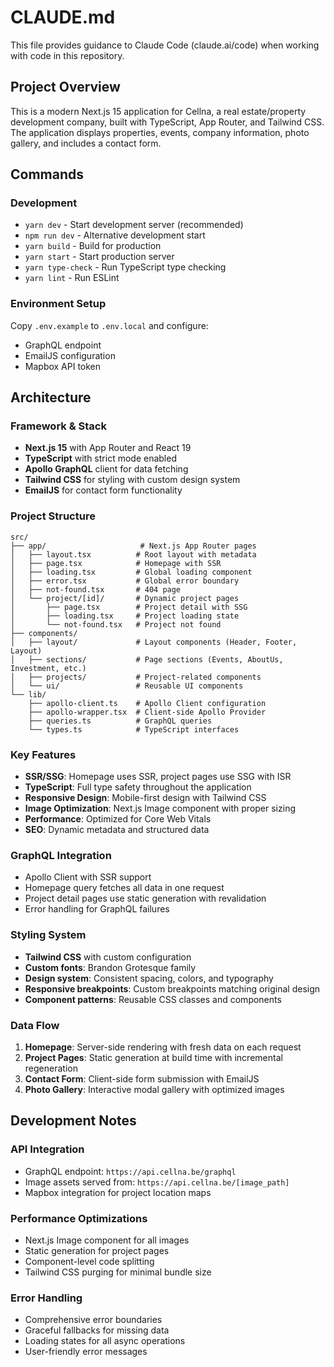 # CLAUDE.md

This file provides guidance to Claude Code (claude.ai/code) when working with code in this repository.

## Project Overview

This is a modern Next.js 15 application for Cellna, a real estate/property development company, built with TypeScript, App Router, and Tailwind CSS. The application displays properties, events, company information, photo gallery, and includes a contact form.

## Commands

### Development
- `yarn dev` - Start development server (recommended)
- `npm run dev` - Alternative development start
- `yarn build` - Build for production
- `yarn start` - Start production server
- `yarn type-check` - Run TypeScript type checking
- `yarn lint` - Run ESLint

### Environment Setup
Copy `.env.example` to `.env.local` and configure:
- GraphQL endpoint
- EmailJS configuration
- Mapbox API token

## Architecture

### Framework & Stack
- **Next.js 15** with App Router and React 19
- **TypeScript** with strict mode enabled
- **Apollo GraphQL** client for data fetching
- **Tailwind CSS** for styling with custom design system
- **EmailJS** for contact form functionality

### Project Structure
```
src/
├── app/                     # Next.js App Router pages
│   ├── layout.tsx          # Root layout with metadata
│   ├── page.tsx            # Homepage with SSR
│   ├── loading.tsx         # Global loading component
│   ├── error.tsx           # Global error boundary
│   ├── not-found.tsx       # 404 page
│   └── project/[id]/       # Dynamic project pages
│       ├── page.tsx        # Project detail with SSG
│       ├── loading.tsx     # Project loading state
│       └── not-found.tsx   # Project not found
├── components/
│   ├── layout/             # Layout components (Header, Footer, Layout)
│   ├── sections/           # Page sections (Events, AboutUs, Investment, etc.)
│   ├── projects/           # Project-related components
│   └── ui/                 # Reusable UI components
└── lib/
    ├── apollo-client.ts    # Apollo Client configuration
    ├── apollo-wrapper.tsx  # Client-side Apollo Provider
    ├── queries.ts          # GraphQL queries
    └── types.ts            # TypeScript interfaces
```

### Key Features
- **SSR/SSG**: Homepage uses SSR, project pages use SSG with ISR
- **TypeScript**: Full type safety throughout the application
- **Responsive Design**: Mobile-first design with Tailwind CSS
- **Image Optimization**: Next.js Image component with proper sizing
- **Performance**: Optimized for Core Web Vitals
- **SEO**: Dynamic metadata and structured data

### GraphQL Integration
- Apollo Client with SSR support
- Homepage query fetches all data in one request
- Project detail pages use static generation with revalidation
- Error handling for GraphQL failures

### Styling System
- **Tailwind CSS** with custom configuration
- **Custom fonts**: Brandon Grotesque family
- **Design system**: Consistent spacing, colors, and typography
- **Responsive breakpoints**: Custom breakpoints matching original design
- **Component patterns**: Reusable CSS classes and components

### Data Flow
1. **Homepage**: Server-side rendering with fresh data on each request
2. **Project Pages**: Static generation at build time with incremental regeneration
3. **Contact Form**: Client-side form submission with EmailJS
4. **Photo Gallery**: Interactive modal gallery with optimized images

## Development Notes

### API Integration
- GraphQL endpoint: `https://api.cellna.be/graphql`
- Image assets served from: `https://api.cellna.be/[image_path]`
- Mapbox integration for project location maps

### Performance Optimizations
- Next.js Image component for all images
- Static generation for project pages
- Component-level code splitting
- Tailwind CSS purging for minimal bundle size

### Error Handling
- Comprehensive error boundaries
- Graceful fallbacks for missing data
- Loading states for all async operations
- User-friendly error messages